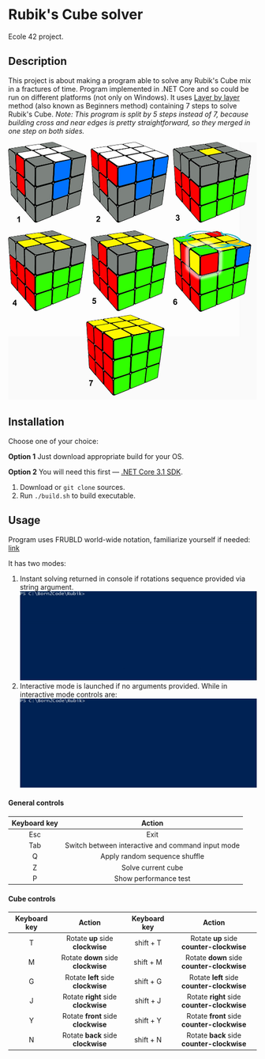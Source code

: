 # Rubik's Cube solver
Ecole 42 project.

## Description
This project is about making a program able to solve any Rubik's Cube mix in a fractures of time. Program implemented in .NET Core and so could be run on different platforms (not only on Windows). It uses [Layer by layer](https://en.wikipedia.org/wiki/Layer_by_Layer) method (also known as Beginners method) containing 7 steps to solve Rubik's Cube.
*Note: This program is split by 5 steps instead of 7, because building cross and near edges is pretty straightforward, so they merged in one step on both sides.*

![Steps representation](/images/steps_representation.jpg)

## Installation
Choose one of your choice:

**Option 1**
Just download appropriate build for your OS. 

**Option 2**
You will need this first — [.NET Core 3.1 SDK](https://dotnet.microsoft.com/download).

1. Download or `git clone` sources.
2. Run `./build.sh` to build executable.

## Usage
Program uses FRUBLD world-wide notation, familiarize yourself if needed: [link](https://ruwix.com/the-rubiks-cube/notation/)

It has two modes:

1. Instant solving returned in console if rotations sequence provided via string argument.
![Instant solve example](/images/instant_solve.gif)
2. Interactive mode is launched if no arguments provided. While in interactive mode controls are:
![Interactive mode example](/images/interactive.gif)
#### General controls
| Keyboard key | Action |
| :------------: | :------------: |
| Esc | Exit |
| Tab | Switch between interactive and command input mode |
| Q | Apply random sequence shuffle |
| Z | Solve current cube |
| P | Show performance test |
#### Cube controls
| Keyboard key | Action | Keyboard key | Action |
| :------------: | :------------: | :------------: | :------------: |
| T | Rotate **up** side **clockwise** | shift + T | Rotate **up** side **counter-clockwise** |
| M | Rotate **down** side **clockwise** | shift + M | Rotate **down** side **counter-clockwise** |
| G | Rotate **left** side **clockwise** | shift + G | Rotate **left** side **counter-clockwise** |
| J | Rotate **right** side **clockwise** | shift + J | Rotate **right** side **counter-clockwise** |
| Y | Rotate **front** side **clockwise**  | shift + Y | Rotate **front** side **counter-clockwise**  |
| N | Rotate **back** side **clockwise** | shift + N | Rotate **back** side **counter-clockwise** |